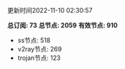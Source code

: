 更新时间2022-11-10 02:30:57

**总订阅: 73**
**总节点: 2059**
**有效节点: 910**
- ss节点: 518
- v2ray节点: 269
- trojan节点: 123
